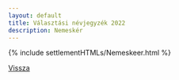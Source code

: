 ```yaml
---
layout: default
title: Választási névjegyzék 2022
description: Nemeskér
---
```


{% include settlementHTMLs/Nemeskeer.html %}

[Vissza](../)